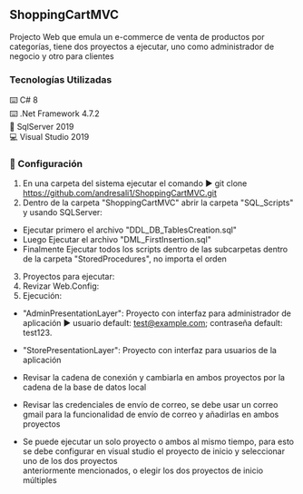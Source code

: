 ## ShoppingCartMVC
Projecto Web que emula un e-commerce de venta de productos por categorías, tiene dos proyectos a ejecutar, uno como administrador de negocio y otro para clientes

### Tecnologías Utilizadas
:keyboard: C# 8  
:keyboard: .Net Framework 4.7.2  
:minidisc: SqlServer 2019  
:computer: Visual Studio 2019  

### :open_book: Configuración  
1. En una carpeta del sistema ejecutar el comando :arrow_forward: git clone https://github.com/andresali1/ShoppingCartMVC.git  
2. Dentro de la carpeta "ShoppingCartMVC" abrir la carpeta "SQL_Scripts" y usando SQLServer:    
* Ejecutar primero el archivo "DDL_DB_TablesCreation.sql"    
* Luego Ejecutar el archivo "DML_FirstInsertion.sql"    
* Finalmente Ejecutar todos los scripts dentro de las subcarpetas dentro de la carpeta "StoredProcedures", no importa el orden
3. Proyectos para ejecutar:  
4. Revizar Web.Config:  
5.  Ejecución:  

* "AdminPresentationLayer": Proyecto con interfaz para administrador de aplicación :arrow_forward: usuario default: test@example.com; contraseña default: test123.
* "StorePresentationLayer": Proyecto con interfaz para usuarios de la aplicación  

* Revisar la cadena de conexión y cambiarla en ambos proyectos por la cadena de la base de datos local
* Revisar las credenciales de envío de correo, se debe usar un correo gmail para la funcionalidad de envío de correo y añadirlas en ambos proyectos  

* Se puede ejecutar un solo proyecto o ambos al mismo tiempo, para esto se debe configurar en visual studio el proyecto de inicio y seleccionar uno de los dos proyectos  
anteriormente mencionados, o elegir los dos proyectos de inicio múltiples
